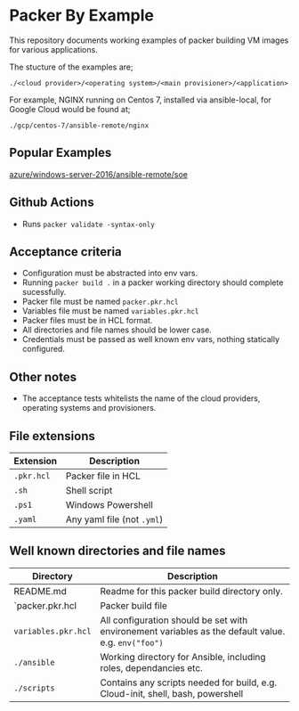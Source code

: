 # Packer By Example
This repository documents working examples of packer building VM images for various applications.

The stucture of the examples are;
```
./<cloud provider>/<operating system>/<main provisioner>/<application>
```

For example, NGINX running on Centos 7, installed via ansible-local, for Google Cloud would be found at;
```
./gcp/centos-7/ansible-remote/nginx
```

## Popular Examples
[azure/windows-server-2016/ansible-remote/soe](./azure/windows-server-2016/ansible-remote/soe)

## Github Actions
- Runs `packer validate -syntax-only`

## Acceptance criteria
- Configuration must be abstracted into env vars.
- Running `packer build .` in a packer working directory should complete sucessfully.
- Packer file must be named `packer.pkr.hcl`
- Variables file must be named `variables.pkr.hcl`
- Packer files must be in HCL format.
- All directories and file names should be lower case.
- Credentials must be passed as well known env vars, nothing statically configured.

## Other notes
- The acceptance tests whitelists the name of the cloud providers, operating systems and provisioners.

## File extensions
| Extension  | Description |
| ------------- | ------------- |
| `.pkr.hcl`  | Packer file in HCL |
| `.sh`  | Shell script  |
| `.ps1`  | Windows Powershell  |
| `.yaml` | Any yaml file (not `.yml`) |

## Well known directories and file names
| Directory | Description |
| --------- | ----------- |
| README.md | Readme for this packer build directory only. | 
| `packer.pkr.hcl | Packer build file |
| `variables.pkr.hcl` | All configuration should be set with environement variables as the default value. e.g. `env("foo")` |
| `./ansible` | Working directory for Ansible, including roles, dependancies etc. |
| `./scripts` | Contains any scripts needed for build, e.g. Cloud-init, shell, bash, powershell |
